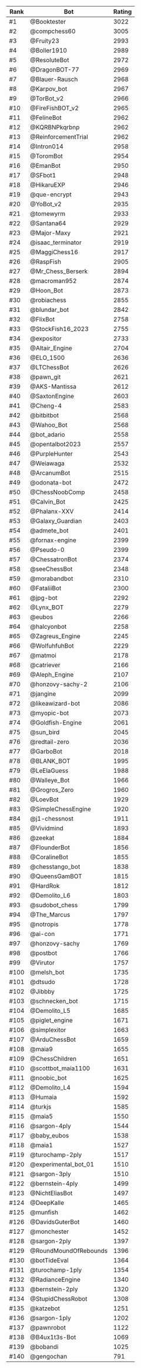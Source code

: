 Rank|Bot|Rating
---|---|---
#1|@Booktester|3022
#2|@compchess60|3005
#3|@Fruity23|2993
#4|@Boller1910|2989
#5|@ResoluteBot|2972
#6|@DragonBOT-77|2969
#7|@Blauer-Rausch|2968
#8|@Karpov_bot|2967
#9|@TorBot_v2|2966
#10|@FireFishBOT_v2|2965
#11|@FelineBot|2962
#12|@KQRBNPkqrbnp|2962
#13|@ReinforcementTrial|2962
#14|@Intron014|2958
#15|@ToromBot|2954
#16|@EmanBot|2950
#17|@SFbot1|2948
#18|@HikaruEXP|2946
#19|@que-encrypt|2943
#20|@YoBot_v2|2935
#21|@tomewyrm|2933
#22|@Santana64|2929
#23|@Major-Maxy|2921
#24|@isaac_terminator|2919
#25|@MaggiChess16|2917
#26|@RaspFish|2905
#27|@Mr_Chess_Berserk|2894
#28|@macroman952|2874
#29|@Hoon_Bot|2873
#30|@robiachess|2855
#31|@blundar_bot|2842
#32|@FlixBot|2758
#33|@StockFish16_2023|2755
#34|@expositor|2733
#35|@Altair_Engine|2704
#36|@ELO_1500|2636
#37|@LTChessBot|2626
#38|@pawn_git|2621
#39|@AKS-Mantissa|2612
#40|@SaxtonEngine|2603
#41|@Cheng-4|2583
#42|@bitbitbot|2568
#43|@Wahoo_Bot|2568
#44|@bot_adario|2558
#45|@opentalbot2023|2557
#46|@PurpleHunter|2543
#47|@Weiawaga|2532
#48|@ArcanumBot|2515
#49|@odonata-bot|2472
#50|@ChessNoobComp|2458
#51|@Calvin_Bot|2425
#52|@Phalanx-XXV|2414
#53|@Galaxy_Guardian|2403
#54|@admete_bot|2401
#55|@fornax-engine|2399
#56|@Pseudo-0|2399
#57|@ChessatronBot|2374
#58|@seeChessBot|2348
#59|@morabandbot|2310
#60|@FataliiBot|2300
#61|@jpg-bot|2292
#62|@Lynx_BOT|2279
#63|@eubos|2266
#64|@halcyonbot|2258
#65|@Zagreus_Engine|2245
#66|@WolfuhfuhBot|2229
#67|@matmoi|2178
#68|@catriever|2166
#69|@Aleph_Engine|2107
#70|@honzovy-sachy-2|2106
#71|@jangine|2099
#72|@likeawizard-bot|2086
#73|@myopic-bot|2073
#74|@Goldfish-Engine|2061
#75|@sun_bird|2045
#76|@redtail-zero|2036
#77|@GarboBot|2018
#78|@BLANK_BOT|1995
#79|@LeElaGuess|1988
#80|@Walleye_Bot|1966
#81|@Grogros_Zero|1960
#82|@LoevBot|1929
#83|@SimpleChessEngine|1920
#84|@j1-chessnost|1911
#85|@Vividmind|1893
#86|@zeekat|1884
#87|@FlounderBot|1856
#88|@CoralineBot|1855
#89|@chesstango_bot|1838
#90|@QueensGamBOT|1815
#91|@HardRok|1812
#92|@Demolito_L6|1803
#93|@sudobot_chess|1799
#94|@The_Marcus|1797
#95|@notropis|1778
#96|@ai-con|1771
#97|@honzovy-sachy|1769
#98|@postbot|1766
#99|@Virutor|1757
#100|@melsh_bot|1735
#101|@dtsudo|1728
#102|@Jibbby|1725
#103|@schnecken_bot|1715
#104|@Demolito_L5|1685
#105|@piglet_engine|1671
#106|@simplexitor|1663
#107|@ArduChessBot|1659
#108|@maia9|1655
#109|@ChessChildren|1651
#110|@scottbot_maia1100|1631
#111|@noobic_bot|1625
#112|@Demolito_L4|1594
#113|@Humaia|1592
#114|@turkjs|1585
#115|@maia5|1550
#116|@sargon-4ply|1544
#117|@baby_eubos|1538
#118|@maia1|1527
#119|@turochamp-2ply|1517
#120|@experimental_bot_01|1510
#121|@sargon-3ply|1510
#122|@bernstein-4ply|1499
#123|@NichtEliasBot|1497
#124|@DeepKalle|1465
#125|@munfish|1462
#126|@DavidsGuterBot|1460
#127|@monchester|1452
#128|@sargon-2ply|1397
#129|@RoundMoundOfRebounds|1396
#130|@botTideEval|1364
#131|@turochamp-1ply|1354
#132|@RadianceEngine|1340
#133|@bernstein-2ply|1320
#134|@StupidChessRobot|1308
#135|@katzebot|1251
#136|@sargon-1ply|1202
#137|@pawnrobot|1122
#138|@B4ux1t3s-Bot|1069
#139|@bobandi|1025
#140|@gengochan|791
